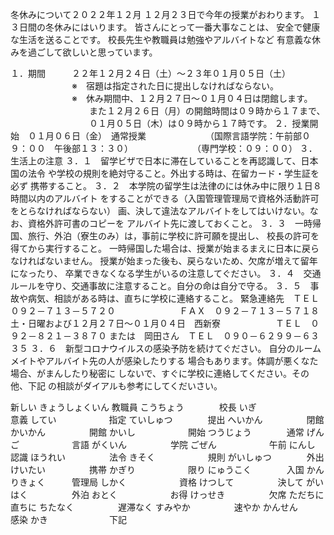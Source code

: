 冬休みについて２０２２年１２月
１２月２３日で今年の授業がおわります。
１３日間の冬休みにはいります。
皆さんにとって一番大事なことは、
安全で健康な生活を送ることです。
校長先生や教職員は勉強やアルバイトなど
有意義な休みを過ごして欲しいと思っています。

１．期間　　　２２年１２月２４日（土）～２３年０１月０５日（土）
　　　　　　　※　宿題は指定された日に提出しなければならない。
　　　　　　　※　休み期間中、１２月２７日～０１月０４日は閉館します。
　　　　　　　　　また１２月２６日（月）の開館時間は０９時から１７まで、
　　　　　　　　　０１月０５日（木）は０９時から１７時です。
２．授業開始　０１月０６日（金）　通常授業
　　　　　　　（国際言語学院：午前部０９：００　午後部１３：３０）
　　　　　　　（専門学校：０９：００）
３．生活上の注意
３．１　留学ビザで日本に滞在していることを再認識して、日本国の法令
や学校の規則を絶対守ること。外出する時は、在留カード・学生証を必ず
携帯すること。
３．２　本学院の留学生は法律のには休み中に限り１日８時間以内のアルバイト
をすることができる（入国管理管理局で資格外活動許可をとらなければならない）
画、決して違法なアルバイトをしてはいけない。なお、資格外許可書のコピーを
アルバイト先に渡しておくこと。
３．３　一時帰国、旅行、外泊（寮生のみ）は，事前に学校に許可願を提出し、
校長の許可を得てから実行すること。
一時帰国した場合は、授業が始まるまえに日本に戻らなければないません。
授業が始まった後も、戻らないため、欠席が増えて留年になったり、
卒業できなくなる学生がいるの注意してぐださい。
３．４　交通ルールを守り、交通事故に注意すること。自分の命は自分で守る。
３．５　事故や病気、相談がある時は、直ちに学校に連絡すること。
緊急連絡先　ＴＥＬ　０９２－７１３－５７２０　
　　　　　　ＦＡＸ　０９２－７１３－５７１８
土・日曜および１２月２７日～０１月０４日　西新寮
　　　　　　ＴＥＬ　０９２－８２１－３８７０
または　岡田さん　ＴＥＬ　０９０－６２９９－６３３５
３．６　新型コロナウイルスの感染予防を続けてぐださい。
自分のルームメイトやアルバイト先の人が感染したりする
場合もあります。体調が悪くなた場合、がまんしたり秘密に
しないで、すぐに学校に連絡してください。その他、下記
の相談がダイアルも参考にしてくだいさい。



新しい
きょうしょくいん  教職員
こうちょう　　　　校長
いぎ　　　　　　　意義
してい　　　　　　指定
ていしゅつ　　　　提出
へいかん　　　　　閉館
かいかん　　　　　開館
かいし　　　　　　開始
つうじょう　　　　通常
げんご　　　　　　言語
がくいん　　　　　学院
ごぜん　　　　　　午前
にんし　　　　　　認識
ほうれい　　　　　法令
きそく　　　　　　規則
がいしゅつ　　　　外出
けいたい　　　　　携帯
かぎり　　　　　　限り
にゅうこく　　　　入国
かんりきょく　　　管理局
しかく　　　　　　資格
けつして　　　　　決して
がいはく　　　　　外泊
おとく　　　　　　お得
けっせき　　　　　欠席
ただちに　　　　　直ちに
ちたなく　　　　　遅滞なく
すみやか　　　　　速やか
かんせん　　　　　感染
かき　　　　　　　下記
